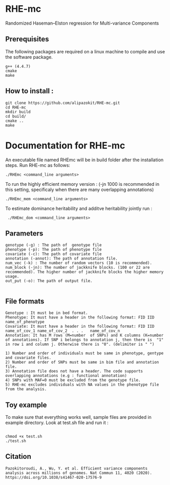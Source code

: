 # RHE-mc
Randomized Haseman–Elston regression for Multi-variance Components



## Prerequisites
The following packages are required on a linux machine to compile and use the software package.
```
g++ (4.4.7)
cmake
make
```

## How to install :

```
git clone https://github.com/alipazokit/RHE-mc.git
cd RHE-mc
mkdir build
cd build/
cmake ..
make
```

# Documentation for RHE-mc
An executable file named RHEmc will be in build folder after the installation steps. Run RHE-mc as follows:
 ```
 ./RHEmc <command_line arguments>
```
To run the highly efficient memory version : (-jn 1000 is recommended in this setting, specificaly when there are many overlapping annotations)
```
./RHEmc_mem <command_line arguments>
```
To estimate dominance heritability and additve heritability jointly run :

```
 ./RHEmc_dom <command_line arguments>
```

## Parameters

```
genotype (-g) : The path of  genotype file
phenotype (-p): The path of phenotype file
covariate (-c): The path of covariate file
annotation (-annot): The path of annotation file.
num_vec (-k) : The number of random vectors (10 is recommended). 
num_block (-jn): The number of jackknife blocks. (100 or 22 are recommended). The higher number of jackknife blocks the higher memory usage.
out_put (-o): The path of output file.


```
## File formats
```
Genotype : It must be in bed format.
Phenotype: It must have a header in the following format: FID IID name_of_phenotype
Covariate: It must have a header in the following format: FID IID name_of_cov_1 name_of_cov_2  . . .   name_of_cov_n
Annotation: It has M rows (M=number  of SNPs) and K columns (K=number of annotations). If SNP i belongs to annotation j, then there is  "1" in row i and column j. Otherwise there is "0". (delimiter is " ")

1) Number and order of individuals must be same in phenotype, gentype and covariate files.
2) Number and order of SNPs must be same in bim file and annotation file.
3) Annotation file does not have a header. The code supports overlapping annotations (e.g : functional annotation)
4) SNPs with MAF=0 must be excluded from the genotype file.
5) RHE-mc excludes individuals with NA values in the phenotype file from the analysis.
```
## Toy example 
To make sure that everything works well, sample files are provided in example directory. Look at test.sh file and run it  :
```

chmod +x test.sh
./test.sh

```

## Citation
```
Pazokitoroudi, A., Wu, Y. et al. Efficient variance components analysis across millions of genomes. Nat Commun 11, 4020 (2020). https://doi.org/10.1038/s41467-020-17576-9
```


